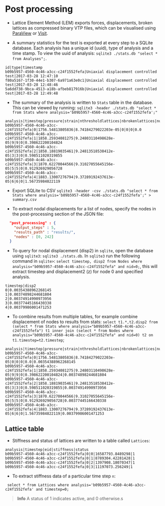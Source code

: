# Post processing

* Lattice Element Method (LEM) exports forces, displacements, broken lattices as compressed binary VTP files, which can be visualised using [ParaView](http://www.paraview.org/) or [Visit](https://wci.llnl.gov/simulation/computer-codes/visit/).

* A summary statistics for the test is exported at every step to a SQLite database. Each analysis has a unique id (uuid), type of analysis and a time stamp. To view the uuid of analysis: `sqlite3 ./stats.db "select * from Analyses";`. 

```
id|type|timestamp
b09b5957-4560-4c46-a3cc-c24f1552fefa|Uniaxial displacement controlled test|2017-03-28 12:47:10
f80a5167-1f30-44e1-b307-6a971a63e0c1|Uniaxial displacement controlled test|2017-03-28 12:48:46
5a6dd738-9bca-4513-a18b-afbeb817916b|Uniaxial displacement controlled test|2017-03-28 12:49:48
```

* The summary of the analysis is written to `Stats` table in the database. This can be viewed by running: `sqlite3 -header ./stats.db "select * from Stats where analysis='b09b5957-4560-4c46-a3cc-c24f1552fefa';"`

```
analysis|timestep|pressure|strain|nthresholdlattices|nbrokenlattices|nunstablenodes|accumstrainenergy
b09b5957-4560-4c46-a3cc-c24f1552fefa|0|1756.54813805836|8.74184279022203e-05|0|0|0|0.0
b09b5957-4560-4c46-a3cc-c24f1552fefa|1|1858.25934081275|9.24803110498628e-05|9|9|0|0.398622200104824
b09b5957-4560-4c46-a3cc-c24f1552fefa|2|1858.18819035461|9.24813518538412e-05|3|3|0|0.598511020319855
b09b5957-4560-4c46-a3cc-c24f1552fefa|3|1870.62270044566|9.31027055645156e-05|5|5|0|0.912926929056728
b09b5957-4560-4c46-a3cc-c24f1552fefa|4|1883.13007276794|9.37289192437613e-05|6|6|0|1.56735984822119
```

* Export SQLite to CSV `sqlite3 -header -csv ./stats.db "select * from Stats where analysis='b09b5957-4560-4c46-a3cc-c24f1552fefa';" > summary.csv`


* To extract nodal displacements for a list of nodes, specify the nodes in the post-processing section of the JSON file:

```json
  "post_processing" : {
    "output_steps" : 5,
    "results_path" : "results/",
    "nodes" : [0, 242]
  }
```

* To query for nodal displacement (disp2) in `sqlite`, open the database using `sqlite3`: `sqlite3 ./stats.db`. In `sqlite3` run the following command in `sqlite>`: `select timestep, disp2 from Nodes where analysis="b09b5957-4560-4c46-a3cc-c24f1552fefa" and nid=0;`, this will extract timestep and displacement2 (z) for node 0 and specified analysis.

```
timestep|disp2
0|0.00354388962268145
1|0.00374898244681804
2|0.00374914990973956
3|0.00377445166430338
4|0.00379986001471253
```

* To combine results from multiple tables, for example combine displacement of nodes to results from stats: `select t1.*,t2.disp2 from (select * from Stats where analysis="b09b5957-4560-4c46-a3cc-c24f1552fefa") t1 inner join (select * from Nodes where analysis="b09b5957-4560-4c46-a3cc-c24f1552fefa" and nid=0) t2 on t1.timestep=t2.timestep`;

```
analysis|timestep|pressure|strain|nthresholdlattices|nbrokenlattices|nunstablenodes|accumstrainenergy|t2.disp2
b09b5957-4560-4c46-a3cc-c24f1552fefa|0|1756.54813805836|8.74184279022203e-05|0|0|0|0.0|0.00354388962268145
b09b5957-4560-4c46-a3cc-c24f1552fefa|1|1858.25934081275|9.24803110498628e-05|9|9|0|0.398622200104824|0.00374898244681804
b09b5957-4560-4c46-a3cc-c24f1552fefa|2|1858.18819035461|9.24813518538412e-05|3|3|0|0.598511020319855|0.00374914990973956
b09b5957-4560-4c46-a3cc-c24f1552fefa|3|1870.62270044566|9.31027055645156e-05|5|5|0|0.912926929056728|0.00377445166430338
b09b5957-4560-4c46-a3cc-c24f1552fefa|4|1883.13007276794|9.37289192437613e-05|6|6|0|1.56735984822119|0.00379986001471253
```

## Lattice table

* Stiffness and status of lattices are written to a table called `Lattices`:

```
analysis|timestep|eid|stiffness|status
b09b5957-4560-4c46-a3cc-c24f1552fefa|0|0|16587793.8489298|1
b09b5957-4560-4c46-a3cc-c24f1552fefa|0|1|8789304.42281428|1
b09b5957-4560-4c46-a3cc-c24f1552fefa|0|2|1397908.18070347|1
b09b5957-4560-4c46-a3cc-c24f1552fefa|0|3|11197073.256249|1

```

* To extract stiffness data of a particular time step `n`:
 
```
 select * from Lattices where analysis='b09b5957-4560-4c46-a3cc-c24f1552fefa' and timestep=0;
```

> **Info** A status of 1 indicates active, and 0 otherwise.s





